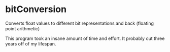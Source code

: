 # bitConversion
Converts float values to different bit representations and back (floating point arithmetic)

This program took an insane amount of time and effort. It probably cut three years off of my lifespan.
